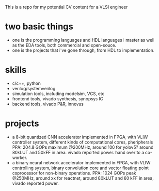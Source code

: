 This is a repo for my potential CV content for a VLSI engineer

# two basic things
- one is the programming languages and HDL languages i master
as well as the EDA tools, both commercial and open-souce.
- one is the projects that i've gone through, from HDL to implementation.

# skills
- c/c++, python
- verilog/systemverilog
- simulation tools, including modelsim, VCS, etc
- frontend tools, vivado synthesis, synopsys IC
- backend tools, vivado P&R, innovus


# projects
- a 8-bit quantized CNN accelerator implemented in FPGA, with VLIW controller system, different kinds of computational cores, pheripherals
PPA: 204.8 GOPs maximum @200MHz, around 100 for yolov5? around 80kLUT and 50kFF in area. vivado reported power. hand over to a co-worker.
- a binary neural network accelerator implemented in FPGA, with VLIW controlling system,
binary convolution core and vector floating point coprocessor for non-binary operations.
PPA: 1024 GOPs peak @250MHz, around xx for reactnet, around 80kLUT and 80 kFF in area, vivado reported power.

